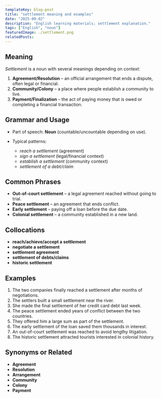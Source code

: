 ```yaml
---
templateKey: blog-post
title: "settlement meaning and examples"
date: "2025-09-02"
description: "English learning materials; settlement explanation."
tags: ["English", "noun"]
featuredImage: ./settlement.png
relatedPosts:
---
```


## Meaning

_Settlement_ is a noun with several meanings depending on context:

1. **Agreement/Resolution** – an official arrangement that ends a dispute, often legal or financial.
2. **Community/Colony** – a place where people establish a community to live.
3. **Payment/Finalization** – the act of paying money that is owed or completing a financial transaction.

## Grammar and Usage

- Part of speech: **Noun** (countable/uncountable depending on use).
- Typical patterns:

  - _reach a settlement_ (agreement)
  - _sign a settlement_ (legal/financial context)
  - _establish a settlement_ (community context)
  - _settlement of a debt/claim_

## Common Phrases

- **Out-of-court settlement** – a legal agreement reached without going to trial.
- **Peace settlement** – an agreement that ends conflict.
- **Early settlement** – paying off a loan before the due date.
- **Colonial settlement** – a community established in a new land.

## Collocations

- **reach/achieve/accept a settlement**
- **negotiate a settlement**
- **settlement agreement**
- **settlement of debts/claims**
- **historic settlement**

## Examples

1. The two companies finally reached a settlement after months of negotiations.
2. The settlers built a small settlement near the river.
3. She made the final settlement of her credit card debt last week.
4. The peace settlement ended years of conflict between the two countries.
5. They offered him a large sum as part of the settlement.
6. The early settlement of the loan saved them thousands in interest.
7. An out-of-court settlement was reached to avoid lengthy litigation.
8. The historic settlement attracted tourists interested in colonial history.

## Synonyms or Related

- **Agreement**
- **Resolution**
- **Arrangement**
- **Community**
- **Colony**
- **Payment**
